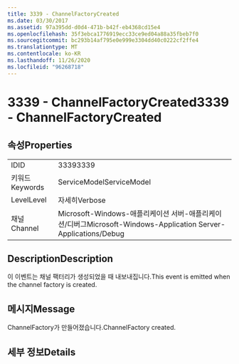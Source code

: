 ```yaml
---
title: 3339 - ChannelFactoryCreated
ms.date: 03/30/2017
ms.assetid: 97a395dd-d0d4-471b-b42f-eb4368cd15e4
ms.openlocfilehash: 35f3ebca1776919ecc33ce9ed04a88a35fbeb7f0
ms.sourcegitcommit: bc293b14af795e0e999e3304dd40c0222cf2ffe4
ms.translationtype: MT
ms.contentlocale: ko-KR
ms.lasthandoff: 11/26/2020
ms.locfileid: "96268718"
---
```

# <a name="3339---channelfactorycreated"></a><span data-ttu-id="49678-102">3339 - ChannelFactoryCreated</span><span class="sxs-lookup"><span data-stu-id="49678-102">3339 - ChannelFactoryCreated</span></span>

## <a name="properties"></a><span data-ttu-id="49678-103">속성</span><span class="sxs-lookup"><span data-stu-id="49678-103">Properties</span></span>  
  
|||  
|-|-|  
|<span data-ttu-id="49678-104">ID</span><span class="sxs-lookup"><span data-stu-id="49678-104">ID</span></span>|<span data-ttu-id="49678-105">3339</span><span class="sxs-lookup"><span data-stu-id="49678-105">3339</span></span>|  
|<span data-ttu-id="49678-106">키워드</span><span class="sxs-lookup"><span data-stu-id="49678-106">Keywords</span></span>|<span data-ttu-id="49678-107">ServiceModel</span><span class="sxs-lookup"><span data-stu-id="49678-107">ServiceModel</span></span>|  
|<span data-ttu-id="49678-108">Level</span><span class="sxs-lookup"><span data-stu-id="49678-108">Level</span></span>|<span data-ttu-id="49678-109">자세히</span><span class="sxs-lookup"><span data-stu-id="49678-109">Verbose</span></span>|  
|<span data-ttu-id="49678-110">채널</span><span class="sxs-lookup"><span data-stu-id="49678-110">Channel</span></span>|<span data-ttu-id="49678-111">Microsoft-Windows-애플리케이션 서버-애플리케이션/디버그</span><span class="sxs-lookup"><span data-stu-id="49678-111">Microsoft-Windows-Application Server-Applications/Debug</span></span>|  
  
## <a name="description"></a><span data-ttu-id="49678-112">Description</span><span class="sxs-lookup"><span data-stu-id="49678-112">Description</span></span>  

 <span data-ttu-id="49678-113">이 이벤트는 채널 팩터리가 생성되었을 때 내보내집니다.</span><span class="sxs-lookup"><span data-stu-id="49678-113">This event is emitted when the channel factory is created.</span></span>  
  
## <a name="message"></a><span data-ttu-id="49678-114">메시지</span><span class="sxs-lookup"><span data-stu-id="49678-114">Message</span></span>  

 <span data-ttu-id="49678-115">ChannelFactory가 만들어졌습니다.</span><span class="sxs-lookup"><span data-stu-id="49678-115">ChannelFactory created.</span></span>  
  
## <a name="details"></a><span data-ttu-id="49678-116">세부 정보</span><span class="sxs-lookup"><span data-stu-id="49678-116">Details</span></span>
